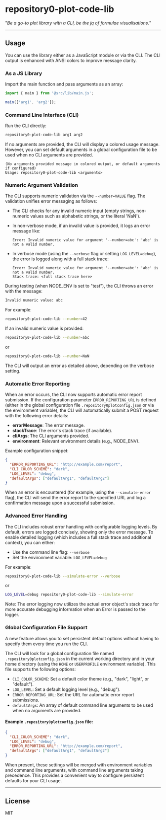 # repository0-plot-code-lib

"_Be a go-to plot library with a CLI, be the jq of formulae visualisations._"

---

## Usage

You can use the library either as a JavaScript module or via the CLI. The CLI output is enhanced with ANSI colors to improve message clarity.

### As a JS Library

Import the main function and pass arguments as an array:

```js
import { main } from '@src/lib/main.js';

main(['arg1', 'arg2']);
```

### Command Line Interface (CLI)

Run the CLI directly:

```bash
repository0-plot-code-lib arg1 arg2
```

If no arguments are provided, the CLI will display a colored usage message. However, you can set default arguments in a global configuration file to be used when no CLI arguments are provided.

```
(No arguments provided message in colored output, or default arguments if configured)
Usage: repository0-plot-code-lib <arguments>
```

### Numeric Argument Validation

The CLI supports numeric validation via the `--number=VALUE` flag. The validation unifies error messaging as follows:

- The CLI checks for any invalid numeric input (empty strings, non-numeric values such as alphabetic strings, or the literal 'NaN').
- In non-verbose mode, if an invalid value is provided, it logs an error message like:

  ```
  Error: Invalid numeric value for argument '--number=abc': 'abc' is not a valid number.
  ```

- In verbose mode (using the `--verbose` flag or setting `LOG_LEVEL=debug`), the error is logged along with a full stack trace:

  ```
  Error: Invalid numeric value for argument '--number=abc': 'abc' is not a valid number.
  Stack trace: <full stack trace here>
  ```

During testing (when NODE_ENV is set to "test"), the CLI throws an error with the message:

```bash
Invalid numeric value: abc
```

For example:

```bash
repository0-plot-code-lib --number=42
```

If an invalid numeric value is provided:

```bash
repository0-plot-code-lib --number=abc
```

or

```bash
repository0-plot-code-lib --number=NaN
```

The CLI will output an error as detailed above, depending on the verbose setting.

### Automatic Error Reporting

When an error occurs, the CLI now supports automatic error report submission. If the configuration parameter `ERROR_REPORTING_URL` is defined (either in the global configuration file `.repository0plotconfig.json` or via the environment variable), the CLI will automatically submit a POST request with the following error details:

- **errorMessage**: The error message.
- **stackTrace**: The error's stack trace (if available).
- **cliArgs**: The CLI arguments provided.
- **environment**: Relevant environment details (e.g., NODE_ENV).

Example configuration snippet:

```json
{
  "ERROR_REPORTING_URL": "http://example.com/report",
  "CLI_COLOR_SCHEME": "dark",
  "LOG_LEVEL": "debug",
  "defaultArgs": ["defaultArg1", "defaultArg2"]
}
```

When an error is encountered (for example, using the `--simulate-error` flag), the CLI will send the error report to the specified URL and log a confirmation message upon a successful submission.

### Advanced Error Handling

The CLI includes robust error handling with configurable logging levels. By default, errors are logged concisely, showing only the error message. To enable detailed logging (which includes a full stack trace and additional context), you can either:

- Use the command line flag: `--verbose`
- Set the environment variable: `LOG_LEVEL=debug`

For example:

```bash
repository0-plot-code-lib --simulate-error --verbose
```

or

```bash
LOG_LEVEL=debug repository0-plot-code-lib --simulate-error
```

Note: The error logging now utilizes the actual error object's stack trace for more accurate debugging information when an Error is passed to the logger.

### Global Configuration File Support

A new feature allows you to set persistent default options without having to specify them every time you run the CLI.

The CLI will look for a global configuration file named `.repository0plotconfig.json` in the current working directory and in your home directory (using the `HOME` or `USERPROFILE` environment variable). This file supports the following options:

- `CLI_COLOR_SCHEME`: Set a default color theme (e.g., "dark", "light", or "default").
- `LOG_LEVEL`: Set a default logging level (e.g., "debug").
- `ERROR_REPORTING_URL`: Set the URL for automatic error report submissions.
- `defaultArgs`: An array of default command line arguments to be used when no arguments are provided.

#### Example `.repository0plotconfig.json` file:

```json
{
  "CLI_COLOR_SCHEME": "dark",
  "LOG_LEVEL": "debug",
  "ERROR_REPORTING_URL": "http://example.com/report",
  "defaultArgs": ["defaultArg1", "defaultArg2"]
}
```

When present, these settings will be merged with environment variables and command line arguments, with command line arguments taking precedence. This provides a convenient way to configure persistent defaults for your CLI usage.

---

## License

MIT
